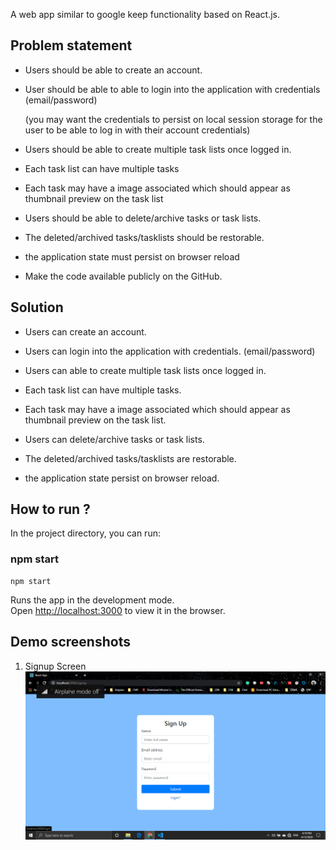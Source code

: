 A web app similar to google keep functionality based on React.js.
## Problem statement 
* Users should be able to create an account.

* User should be able to able to login into the application with credentials (email/password)

    (you may want the credentials to persist on local session storage for the user
    to be able to log in with their account credentials)
    
* Users should be able to create multiple task lists once logged in.

* Each task list can have multiple tasks

* Each task may have a image associated which should appear as thumbnail preview on the task list

* Users should be able to delete/archive tasks or task lists.

* The deleted/archived tasks/tasklists should be restorable.

* the application state must persist on browser reload

* Make the code available publicly on the GitHub.

## Solution
* Users can create an account.

* Users can login into the application with credentials. (email/password)

* Users can able to create multiple task lists once logged in.

* Each task list can have multiple tasks.

* Each task may have a image associated which should appear as thumbnail preview on the task list.

* Users can delete/archive tasks or task lists.

* The deleted/archived tasks/tasklists are restorable.

* the application state persist on browser reload.

## How to run ?

In the project directory, you can run:

### npm start 
    npm start 

Runs the app in the development mode.<br />
Open [http://localhost:3000](http://localhost:3000) to view it in the browser.

## Demo screenshots

1. Signup Screen
   ![Alt text](./screenshots/signup.png)
